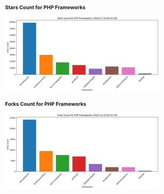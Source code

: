 ### Stars Count for PHP Frameworks

![Stars Chart](./archive/charts/20241119005239_stars_count.png)

### Forks Count for PHP Frameworks

![Forks Chart](./archive/charts/20241119005239_forks_count.png)

